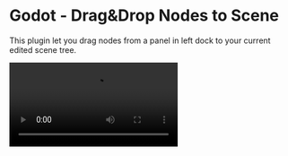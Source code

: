 # Godot - Drag&Drop Nodes to Scene

This plugin let you drag nodes from a panel in left dock to your current edited scene tree.

![Video](https://github.com/AnidemDex/Godot-DragNDropNodes/raw/refs/heads/main/.multimedia/demo.mp4)
